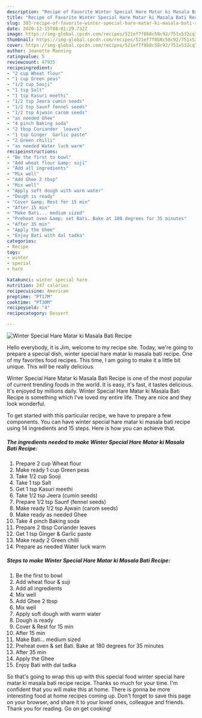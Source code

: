 ```yaml
---
description: "Recipe of Favorite Winter Special Hare Matar ki Masala Bati Recipe"
title: "Recipe of Favorite Winter Special Hare Matar ki Masala Bati Recipe"
slug: 383-recipe-of-favorite-winter-special-hare-matar-ki-masala-bati-recipe
date: 2020-12-15T08:01:29.732Z
image: https://img-global.cpcdn.com/recipes/521ef7f8b8c58c92/751x532cq70/winter-special-hare-matar-ki-masala-bati-recipe-recipe-main-photo.jpg
thumbnail: https://img-global.cpcdn.com/recipes/521ef7f8b8c58c92/751x532cq70/winter-special-hare-matar-ki-masala-bati-recipe-recipe-main-photo.jpg
cover: https://img-global.cpcdn.com/recipes/521ef7f8b8c58c92/751x532cq70/winter-special-hare-matar-ki-masala-bati-recipe-recipe-main-photo.jpg
author: Jeanette Manning
ratingvalue: 5
reviewcount: 47935
recipeingredient:
- "2 cup Wheat flour"
- "1 cup Green peas"
- "1/2 cup Sooji"
- "1 tsp Salt"
- "1 tsp Kasuri meethi"
- "1/2 tsp Jeera cumin seeds"
- "1/2 tsp Saunf fennel seeds"
- "1/2 tsp Ajwain carom seeds"
- "as needed Ghee"
- "4 pinch Baking soda"
- "2 tbsp Coriander  leaves"
- "1 tsp Ginger  Garlic paste"
- "2 Green chilli"
- "as needed Water luck warm"
recipeinstructions:
- "Be the first to bowl"
- "Add wheat flour &amp; suji"
- "Add all ingredients"
- "Mix well"
- "Add Ghee 2 tbsp"
- "Mix well"
- "Apply soft dough with warm water"
- "Dough is ready"
- "Cover &amp; Rest for 15 min"
- "After 15 min"
- "Make Bati... medium sized"
- "Preheat oven &amp; set Bati. Bake at 180 degrees for 35 minutes"
- "After 35 min"
- "Apply the Ghee"
- "Enjoy Bati with dal tadka"
categories:
- Recipe
tags:
- winter
- special
- hare

katakunci: winter special hare 
nutrition: 247 calories
recipecuisine: American
preptime: "PT17M"
cooktime: "PT30M"
recipeyield: "4"
recipecategory: Dessert

---
```



![Winter Special Hare Matar ki Masala Bati Recipe](https://img-global.cpcdn.com/recipes/521ef7f8b8c58c92/751x532cq70/winter-special-hare-matar-ki-masala-bati-recipe-recipe-main-photo.jpg)

Hello everybody, it is Jim, welcome to my recipe site. Today, we're going to prepare a special dish, winter special hare matar ki masala bati recipe. One of my favorites food recipes. This time, I am going to make it a little bit unique. This will be really delicious.

Winter Special Hare Matar ki Masala Bati Recipe is one of the most popular of current trending foods in the world. It is easy, it's fast, it tastes delicious. It's enjoyed by millions daily. Winter Special Hare Matar ki Masala Bati Recipe is something which I've loved my entire life. They are nice and they look wonderful.




To get started with this particular recipe, we have to prepare a few components. You can have winter special hare matar ki masala bati recipe using 14 ingredients and 15 steps. Here is how you can achieve that.

<!--inarticleads1-->

##### The ingredients needed to make Winter Special Hare Matar ki Masala Bati Recipe:

1. Prepare 2 cup Wheat flour
1. Make ready 1 cup Green peas
1. Take 1/2 cup Sooji
1. Take 1 tsp Salt
1. Get 1 tsp Kasuri meethi
1. Take 1/2 tsp Jeera (cumin seeds)
1. Prepare 1/2 tsp Saunf (fennel seeds)
1. Make ready 1/2 tsp Ajwain (carom seeds)
1. Make ready as needed Ghee
1. Take 4 pinch Baking soda
1. Prepare 2 tbsp Coriander  leaves
1. Get 1 tsp Ginger &amp; Garlic paste
1. Make ready 2 Green chilli
1. Prepare as needed Water luck warm




<!--inarticleads2-->

##### Steps to make Winter Special Hare Matar ki Masala Bati Recipe:

1. Be the first to bowl
1. Add wheat flour &amp; suji
1. Add all ingredients
1. Mix well
1. Add Ghee 2 tbsp
1. Mix well
1. Apply soft dough with warm water
1. Dough is ready
1. Cover &amp; Rest for 15 min
1. After 15 min
1. Make Bati... medium sized
1. Preheat oven &amp; set Bati. Bake at 180 degrees for 35 minutes
1. After 35 min
1. Apply the Ghee
1. Enjoy Bati with dal tadka




So that's going to wrap this up with this special food winter special hare matar ki masala bati recipe recipe. Thanks so much for your time. I'm confident that you will make this at home. There is gonna be more interesting food at home recipes coming up. Don't forget to save this page on your browser, and share it to your loved ones, colleague and friends. Thank you for reading. Go on get cooking!
